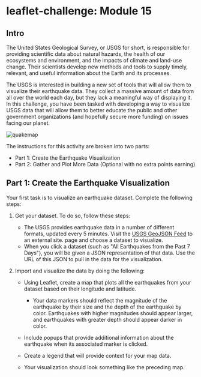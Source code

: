 
# leaflet-challenge: Module 15
## Intro
The United States Geological Survey, or USGS for short, is responsible for providing scientific data about natural hazards, the health of our ecosystems and environment, and the impacts of climate and land-use change. Their scientists develop new methods and tools to supply timely, relevant, and useful information about the Earth and its processes.

The USGS is interested in building a new set of tools that will allow them to visualize their earthquake data. They collect a massive amount of data from all over the world each day, but they lack a meaningful way of displaying it. In this challenge, you have been tasked with developing a way to visualize USGS data that will allow them to better educate the public and other government organizations (and hopefully secure more funding) on issues facing our planet.

![quakemap](https://static.bc-edx.com/data/dl-1-2/m15/lms/img/2-BasicMap.jpg)

The instructions for this activity are broken into two parts:

- Part 1: Create the Earthquake Visualization
- Part 2: Gather and Plot More Data (Optional with no extra points earning)

## Part 1: Create the Earthquake Visualization

Your first task is to visualize an earthquake dataset. Complete the following steps:

1. Get your dataset. To do so, follow these steps:

    - The USGS provides earthquake data in a number of different formats, updated every 5 minutes. Visit the [USGS GeoJSON Feed](https://earthquake.usgs.gov/earthquakes/feed/v1.0/geojson.php) to an external site. page and choose a dataset to visualize. 
    - When you click a dataset (such as "All Earthquakes from the Past 7 Days"), you will be given a JSON representation of that data. Use the URL of this JSON to pull in the data for the visualization.

2. Import and visualize the data by doing the following:

    - Using Leaflet, create a map that plots all the earthquakes from your dataset based on their longitude and latitude.
        - Your data markers should reflect the magnitude of the earthquake by their size and the depth of the earthquake by color. Earthquakes with higher magnitudes should appear larger, and earthquakes with greater depth should appear darker in color.
    - Include popups that provide additional information about the earthquake when its associated marker is clicked.

    - Create a legend that will provide context for your map data.

    - Your visualization should look something like the preceding map.
